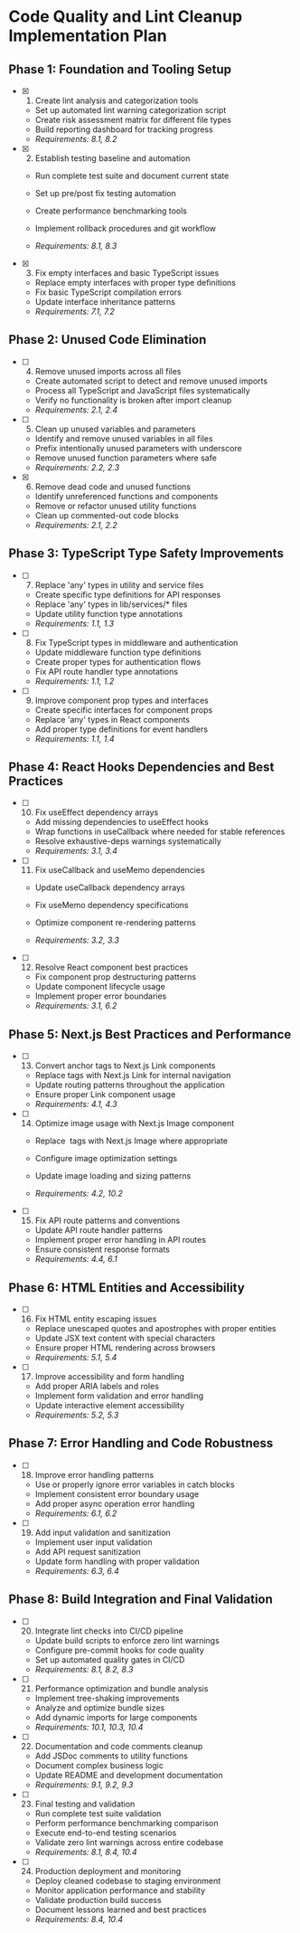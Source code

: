 # Code Quality and Lint Cleanup Implementation Plan

## Phase 1: Foundation and Tooling Setup

- [x] 1. Create lint analysis and categorization tools


  - Set up automated lint warning categorization script
  - Create risk assessment matrix for different file types
  - Build reporting dashboard for tracking progress
  - _Requirements: 8.1, 8.2_



- [x] 2. Establish testing baseline and automation


  - Run complete test suite and document current state
  - Set up pre/post fix testing automation
  - Create performance benchmarking tools

  - Implement rollback procedures and git workflow
  - _Requirements: 8.1, 8.3_

- [x] 3. Fix empty interfaces and basic TypeScript issues

  - Replace empty interfaces with proper type definitions
  - Fix basic TypeScript compilation errors
  - Update interface inheritance patterns
  - _Requirements: 7.1, 7.2_



## Phase 2: Unused Code Elimination




- [ ] 4. Remove unused imports across all files
  - Create automated script to detect and remove unused imports
  - Process all TypeScript and JavaScript files systematically
  - Verify no functionality is broken after import cleanup
  - _Requirements: 2.1, 2.4_

- [ ] 5. Clean up unused variables and parameters
  - Identify and remove unused variables in all files
  - Prefix intentionally unused parameters with underscore
  - Remove unused function parameters where safe
  - _Requirements: 2.2, 2.3_

- [x] 6. Remove dead code and unused functions


  - Identify unreferenced functions and components
  - Remove or refactor unused utility functions
  - Clean up commented-out code blocks
  - _Requirements: 2.1, 2.2_


## Phase 3: TypeScript Type Safety Improvements

- [ ] 7. Replace 'any' types in utility and service files
  - Create specific type definitions for API responses
  - Replace 'any' types in lib/services/* files
  - Update utility function type annotations
  - _Requirements: 1.1, 1.3_

- [ ] 8. Fix TypeScript types in middleware and authentication
  - Update middleware function type definitions
  - Create proper types for authentication flows
  - Fix API route handler type annotations
  - _Requirements: 1.1, 1.2_



- [ ] 9. Improve component prop types and interfaces
  - Create specific interfaces for component props
  - Replace 'any' types in React components
  - Add proper type definitions for event handlers
  - _Requirements: 1.1, 1.4_

## Phase 4: React Hooks Dependencies and Best Practices

- [ ] 10. Fix useEffect dependency arrays
  - Add missing dependencies to useEffect hooks
  - Wrap functions in useCallback where needed for stable references
  - Resolve exhaustive-deps warnings systematically
  - _Requirements: 3.1, 3.4_

- [ ] 11. Fix useCallback and useMemo dependencies
  - Update useCallback dependency arrays
  - Fix useMemo dependency specifications




  - Optimize component re-rendering patterns
  - _Requirements: 3.2, 3.3_

- [ ] 12. Resolve React component best practices
  - Fix component prop destructuring patterns
  - Update component lifecycle usage
  - Implement proper error boundaries
  - _Requirements: 3.1, 6.2_

## Phase 5: Next.js Best Practices and Performance

- [ ] 13. Convert anchor tags to Next.js Link components
  - Replace <a> tags with Next.js Link for internal navigation
  - Update routing patterns throughout the application
  - Ensure proper Link component usage
  - _Requirements: 4.1, 4.3_

- [ ] 14. Optimize image usage with Next.js Image component
  - Replace <img> tags with Next.js Image where appropriate
  - Configure image optimization settings

  - Update image loading and sizing patterns
  - _Requirements: 4.2, 10.2_

- [ ] 15. Fix API route patterns and conventions
  - Update API route handler patterns
  - Implement proper error handling in API routes
  - Ensure consistent response formats
  - _Requirements: 4.4, 6.1_



## Phase 6: HTML Entities and Accessibility

- [ ] 16. Fix HTML entity escaping issues
  - Replace unescaped quotes and apostrophes with proper entities
  - Update JSX text content with special characters
  - Ensure proper HTML rendering across browsers
  - _Requirements: 5.1, 5.4_

- [ ] 17. Improve accessibility and form handling
  - Add proper ARIA labels and roles
  - Implement form validation and error handling
  - Update interactive element accessibility
  - _Requirements: 5.2, 5.3_

## Phase 7: Error Handling and Code Robustness

- [ ] 18. Improve error handling patterns
  - Use or properly ignore error variables in catch blocks
  - Implement consistent error boundary usage
  - Add proper async operation error handling
  - _Requirements: 6.1, 6.2_

- [ ] 19. Add input validation and sanitization
  - Implement user input validation
  - Add API request sanitization
  - Update form handling with proper validation
  - _Requirements: 6.3, 6.4_

## Phase 8: Build Integration and Final Validation

- [ ] 20. Integrate lint checks into CI/CD pipeline
  - Update build scripts to enforce zero lint warnings
  - Configure pre-commit hooks for code quality
  - Set up automated quality gates in CI/CD
  - _Requirements: 8.1, 8.2, 8.3_

- [ ] 21. Performance optimization and bundle analysis
  - Implement tree-shaking improvements
  - Analyze and optimize bundle sizes
  - Add dynamic imports for large components
  - _Requirements: 10.1, 10.3, 10.4_

- [ ] 22. Documentation and code comments cleanup
  - Add JSDoc comments to utility functions
  - Document complex business logic
  - Update README and development documentation
  - _Requirements: 9.1, 9.2, 9.3_

- [ ] 23. Final testing and validation
  - Run complete test suite validation
  - Perform performance benchmarking comparison
  - Execute end-to-end testing scenarios
  - Validate zero lint warnings across entire codebase
  - _Requirements: 8.1, 8.4, 10.4_

- [ ] 24. Production deployment and monitoring
  - Deploy cleaned codebase to staging environment
  - Monitor application performance and stability
  - Validate production build success
  - Document lessons learned and best practices
  - _Requirements: 8.4, 10.4_